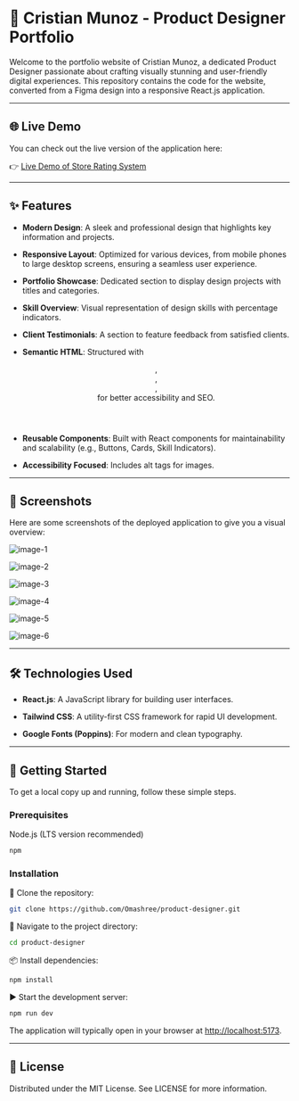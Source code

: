 # 🚀 Cristian Munoz - Product Designer Portfolio

Welcome to the portfolio website of Cristian Munoz, a dedicated Product Designer passionate about crafting visually stunning and user-friendly digital experiences. This repository contains the code for the website, converted from a Figma design into a responsive React.js application.

---

## 🌐 Live Demo

You can check out the live version of the application here:

👉 [Live Demo of Store Rating System](https://product-designer-cristian.netlify.app)

---

## ✨ Features

* **Modern Design**: A sleek and professional design that highlights key information and projects.

* **Responsive Layout**: Optimized for various devices, from mobile phones to large desktop screens, ensuring a seamless user experience.

* **Portfolio Showcase**: Dedicated section to display design projects with titles and categories.

* **Skill Overview**: Visual representation of design skills with percentage indicators.

* **Client Testimonials**: A section to feature feedback from satisfied clients.

* **Semantic HTML**: Structured with <header>, <main>, <section>, <footer> for better accessibility and SEO.

* **Reusable Components**: Built with React components for maintainability and scalability (e.g., Buttons, Cards, Skill Indicators).

* **Accessibility Focused**: Includes alt tags for images.

---

## 📸 Screenshots
Here are some screenshots of the deployed application to give you a visual overview:

![image-1](assets/image-1.png)

![image-2](assets/image-2.png)

![image-3](assets/image-3.png)

![image-4](assets/image-4.png)

![image-5](assets/image-5.png)

![image-6](assets/image-6.png)

---

## 🛠️ Technologies Used

* **React.js**: A JavaScript library for building user interfaces.

* **Tailwind CSS**: A utility-first CSS framework for rapid UI development.

* **Google Fonts (Poppins)**: For modern and clean typography.

---

## 🚀 Getting Started
To get a local copy up and running, follow these simple steps.

### Prerequisites

Node.js (LTS version recommended)

```bash
npm
```

### Installation

📝 Clone the repository:

```bash
git clone https://github.com/Omashree/product-designer.git
```

📂 Navigate to the project directory:

```bash
cd product-designer
```

📦 Install dependencies:

```bash
npm install
```

▶️ Start the development server:

```bash
npm run dev
```

The application will typically open in your browser at [http://localhost:5173](http://localhost:5173).

---

## 📄 License
Distributed under the MIT License. See LICENSE for more information.